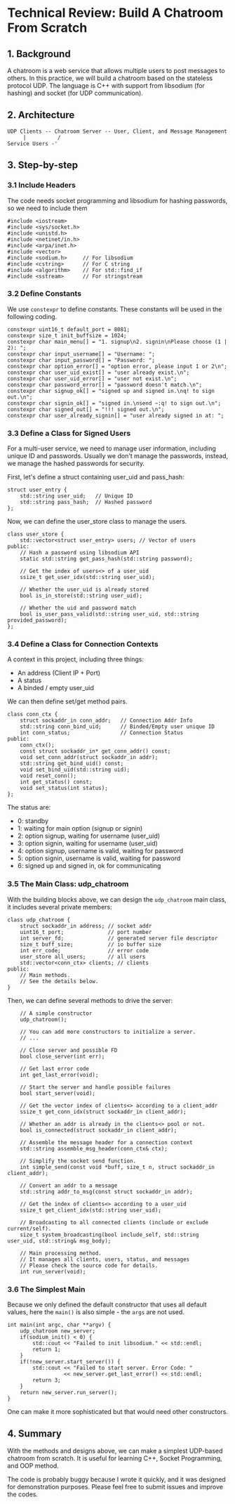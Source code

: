 # Technical Review: Build A Chatroom From Scratch

## 1. Background

A chatroom is a web service that allows multiple users to post messages to others. In this practice, we will build a chatroom based on the stateless protocol UDP. The language is C++ with support from libsodium (for hashing) and socket (for UDP communication).

## 2. Architecture

```
UDP Clients -- Chatroom Server -- User, Client, and Message Management
     |          /
Service Users -'
```

## 3. Step-by-step

### 3.1 Include Headers

The code needs socket programming and libsodium for hashing passwords, so we need to include them

```
#include <iostream>
#include <sys/socket.h>
#include <unistd.h>
#include <netinet/in.h>
#include <arpa/inet.h>
#include <vector>
#include <sodium.h>     // For libsodium
#include <cstring>      // For C string 
#include <algorithm>    // For std::find_if
#include <sstream>      // For stringstream
```

### 3.2 Define Constants

We use `constexpr` to define constants. These constants will be used in the following coding.

```
constexpr uint16_t default_port = 8081;
constexpr size_t init_buffsize = 1024;
constexpr char main_menu[] = "1. signup\n2. signin\nPlease choose (1 | 2): ";
constexpr char input_username[] = "Username: ";
constexpr char input_password[] = "Password: ";
constexpr char option_error[] = "option error, please input 1 or 2\n";
constexpr char user_uid_exist[] = "user already exist.\n";
constexpr char user_uid_error[] = "user not exist.\n";
constexpr char password_error[] = "password doesn't match.\n";
constexpr char signup_ok[] = "signed up and signed in.\nq! to sign out.\n";
constexpr char signin_ok[] = "signed in.\nsend ~:q! to sign out.\n";
constexpr char signed_out[] = "!!! signed out.\n";
constexpr char user_already_signin[] = "user already signed in at: ";
```

### 3.3 Define a Class for Signed Users

For a multi-user service, we need to manage user information, including unique ID and passwords. Usually we don't manage the passwords, instead, we manage the hashed passwords for security. 

First, let's define a struct containing user_uid and pass_hash:

```
struct user_entry {
    std::string user_uid;   // Unique ID
    std::string pass_hash;  // Hashed password
};
```
Now, we can define the user_store class to manage the users.

```
class user_store {
    std::vector<struct user_entry> users; // Vector of users
public:
    // Hash a password using libsodium API
    static std::string get_pass_hash(std::string password); 

    // Get the index of users<> of a user_uid
    ssize_t get_user_idx(std::string user_uid); 

    // Whether the user_uid is already stored
    bool is_in_store(std::string user_uid); 
    
    // Whether the uid and password match
    bool is_user_pass_valid(std::string user_uid, std::string provided_password); 
};
```

### 3.4 Define a Class for Connection Contexts

A context in this project, including three things:

- An address (Client IP + Port)
- A status
- A binded / empty user_uid

We can then define set/get method pairs.

```
class conn_ctx {
    struct sockaddr_in conn_addr;   // Connection Addr Info
    std::string conn_bind_uid;      // Binded/Empty user unique ID
    int conn_status;                // Connection Status
public:
    conn_ctx();
    const struct sockaddr_in* get_conn_addr() const;
    void set_conn_addr(struct sockaddr_in addr);
    std::string get_bind_uid() const;
    void set_bind_uid(std::string uid);
    void reset_conn();
    int get_status() const;
    void set_status(int status);
};
```
The status are:

- 0: standby
- 1: waiting for main option (signup or signin)
- 2: option signup, waiting for username (user_uid)
- 3: option signin, waiting for username (user_uid)
- 4: option signup, username is valid, waiting for password
- 5: option signin, username is valid, waiting for password
- 6: signed up and signed in, ok for communicating

### 3.5 The Main Class: udp_chatroom

With the building blocks above, we can design the `udp_chatroom` main class, it includes several private members:

```
class udp_chatroom {
    struct sockaddr_in address; // socket addr
    uint16_t port;              // port number
    int server_fd;              // generated server file descriptor
    size_t buff_size;           // io buffer size
    int err_code;               // error code
    user_store all_users;       // all users
    std::vector<conn_ctx> clients; // clients
public:
    // Main methods.
    // See the details below. 
}
```
Then, we can define several methods to drive the server:

```
    // A simple constructor
    udp_chatroom();

    // You can add more constructors to initialize a server.
    // ...

    // Close server and possible FD
    bool close_server(int err);

    // Get last error code
    int get_last_error(void);

    // Start the server and handle possible failures
    bool start_server(void);
    
    // Get the vector index of clients<> according to a client_addr
    ssize_t get_conn_idx(struct sockaddr_in client_addr);

    // Whether an addr is already in the clients<> pool or not.
    bool is_connected(struct sockaddr_in client_addr);

    // Assemble the message header for a connection context
    std::string assemble_msg_header(conn_ctx& ctx);

    // Simplify the socket send function.
    int simple_send(const void *buff, size_t n, struct sockaddr_in client_addr);

    // Convert an addr to a message
    std::string addr_to_msg(const struct sockaddr_in addr);

    // Get the index of clients<> according to a user_uid
    ssize_t get_client_idx(std::string user_uid);

    // Broadcasting to all connected clients (include or exclude current/self).
    size_t system_broadcasting(bool include_self, std::string user_uid, std::string& msg_body);

    // Main processing method.
    // It manages all clients, users, status, and messages
    // Please check the source code for details.
    int run_server(void);

```

### 3.6 The Simplest Main

Because we only defined the default constructor that uses all default values, here the `main()` is also simple - the `args` are not used.

```
int main(int argc, char **argv) {
    udp_chatroom new_server;
    if(sodium_init() < 0) {
        std::cout << "Failed to init libsodium." << std::endl;
        return 1;
    }
    if(!new_server.start_server()) {
        std::cout << "Failed to start server. Error Code: " 
                  << new_server.get_last_error() << std::endl;
        return 3;
    }
    return new_server.run_server();
}
```
One can make it more sophisticated but that would need other constructors.

## 4. Summary

With the methods and designs above, we can make a simplest UDP-based chatroom from scratch. It is useful for learning C++, Socket Programming, and OOP method.

The code is probably buggy because I wrote it quickly, and it was designed for demonstration purposes. Please feel free to submit issues and improve the codes.
